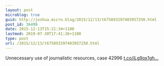 ```yaml
---
layout: post
microblog: true
guid: http://joshua.micro.blog/2015/12/13/t675893297403957250.html
post_id: 36499
date: 2015-12-13T15:21:34+1100
lastmod: 2019-07-30T17:41:26+1100
type: post
url: /2015/12/13/t675893297403957250.html
---
```

Unnecessary use of journalistic resources, case 42996 [t.co/iLg9ox1gh...](https://t.co/iLg9ox1ghv)
